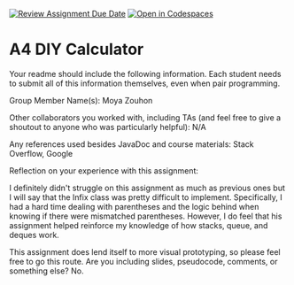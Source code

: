 [![Review Assignment Due Date](https://classroom.github.com/assets/deadline-readme-button-22041afd0340ce965d47ae6ef1cefeee28c7c493a6346c4f15d667ab976d596c.svg)](https://classroom.github.com/a/KOcNqCT3)
[![Open in Codespaces](https://classroom.github.com/assets/launch-codespace-2972f46106e565e64193e422d61a12cf1da4916b45550586e14ef0a7c637dd04.svg)](https://classroom.github.com/open-in-codespaces?assignment_repo_id=18591537)
# A4 DIY Calculator

Your readme should include the following information. Each student needs to submit all of this information themselves, even when pair programming. 

Group Member Name(s): Moya Zouhon

Other collaborators you worked with, including TAs (and feel free to give a shoutout to anyone who was particularly helpful): N/A

Any references used besides JavaDoc and course materials: Stack Overflow, Google

Reflection on your experience with this assignment:

I definitely didn't struggle on this assignment as much as previous ones but I will say that the Infix class was pretty difficult to implement. Specifically, I had a hard time dealing with parentheses and the logic behind when knowing if there were mismatched parentheses. However, I do feel that his assignment helped reinforce my knowledge of how stacks, queue, and deques work.

This assignment does lend itself to more visual prototyping, so please feel free to go this route. Are you including slides, pseudocode, comments, or something else?
No.


